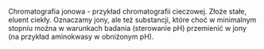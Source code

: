 Chromatografia jonowa - przykład chromatografii cieczowej. Złoże stałe, eluent ciekły.
Oznaczamy jony, ale też substancji, które choć w minimalnym stopniu można w warunkach badania (sterowanie pH) przemienić w jony (na przykład aminokwasy w obniżonym pH).



